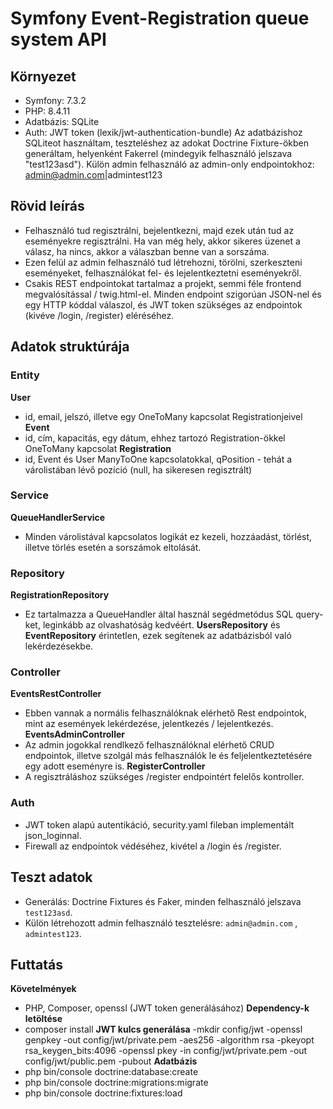 # Symfony Event-Registration queue system API

## Környezet 
 - Symfony: 7.3.2
 - PHP: 8.4.11
 - Adatbázis: SQLite
 - Auth: JWT token (lexik/jwt-authentication-bundle)
Az adatbázishoz SQLiteot használtam, teszteléshez az adokat Doctrine Fixture-ökben generáltam, helyenként Fakerrel (mindegyik felhasználó jelszava "test123asd"). Külön admin felhasználó az admin-only endpointokhoz: admin@admin.com|admintest123
## Rövid leírás
 - Felhasználó tud regisztrálni, bejelentkezni, majd ezek után tud az eseményekre regisztrálni. Ha van még hely, akkor sikeres üzenet a válasz, ha nincs, akkor a válaszban benne van a sorszáma.
 - Ezen felül az admin felhasználó tud létrehozni, törölni, szerkeszteni eseményeket, felhasználókat fel- és lejelentkeztetni eseményekről.
 - Csakis REST endpointokat tartalmaz a projekt, semmi féle frontend megvalósítással / twig.html-el. Minden endpoint szigorúan JSON-nel és egy HTTP kóddal válaszol, és JWT token szükséges az endpointok (kivéve /login, /register) eléréséhez.

## Adatok struktúrája
### Entity
**User** 
- id, email, jelszó, illetve egy OneToMany kapcsolat Registrationjeivel
**Event**
- id, cím, kapacitás, egy dátum, ehhez tartozó Registration-ökkel OneToMany kapcsolat
**Registration**
- id, Event és User ManyToOne kapcsolatokkal, qPosition - tehát a várolistában lévő pozíció (null, ha sikeresen regisztrált)

### Service
**QueueHandlerService**
- Minden várolistával kapcsolatos logikát ez kezeli, hozzáadást, törlést, illetve törlés esetén a sorszámok eltolását.
### Repository
**RegistrationRepository**
- Ez tartalmazza a QueueHandler által használ segédmetódus SQL query-ket, leginkább az olvashatóság kedvéért.
**UsersRepository** és **EventRepository** érintetlen, ezek segítenek az adatbázisból való lekérdezésekbe.
### Controller
**EventsRestController**
- Ebben vannak a normális felhasználóknak elérhető Rest endpointok, mint az események lekérdezése, jelentkezés / lejelentkezés.
**EventsAdminController**
- Az admin jogokkal rendlkező felhasználóknal elérhető CRUD endpointok, illetve szolgál más felhasználók le és feljelentkeztetésére egy adott eseményre is.
**RegisterController**
- A regisztráláshoz szükséges /register endpointért felelős kontroller.
### Auth
- JWT token alapú autentikáció, security.yaml fileban implementált json_loginnal.
- Firewall az endpointok védéséhez, kivétel a /login és /register.

## Teszt adatok
- Generálás: Doctrine Fixtures és Faker, minden felhasználó jelszava `test123asd`.
- Külön létrehozott admin felhasználó tesztelésre: `admin@admin.com` , `admintest123`.

## Futtatás
**Követelmények**
- PHP, Composer, openssl (JWT token generálásához)
**Dependency-k letöltése**
- composer install
**JWT kulcs generálása**
-mkdir config/jwt
-openssl genpkey -out config/jwt/private.pem -aes256 -algorithm rsa -pkeyopt rsa_keygen_bits:4096
-openssl pkey -in config/jwt/private.pem -out config/jwt/public.pem -pubout
**Adatbázis**
- php bin/console doctrine:database:create
- php bin/console doctrine:migrations:migrate
- php bin/console doctrine:fixtures:load

